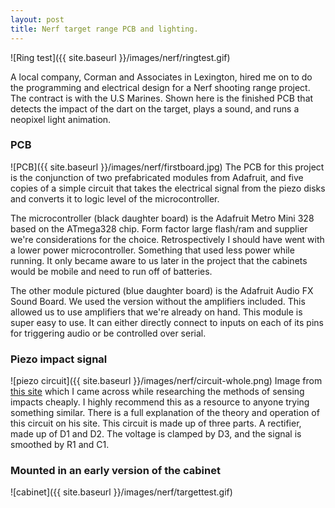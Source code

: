 ```yaml
---
layout: post
title: Nerf target range PCB and lighting.
---
```


![Ring test]({{ site.baseurl }}/images/nerf/ringtest.gif)

A local company, Corman and Associates in Lexington, hired me on to do the programming and electrical design for a Nerf shooting range project. The contract is with the U.S Marines. Shown here is the finished PCB that detects the impact of the dart on the target, plays a sound, and runs a neopixel light animation. 

### PCB

![PCB]({{ site.baseurl }}/images/nerf/firstboard.jpg)
The PCB for this project is the conjunction of two prefabricated modules from Adafruit, and five copies of a simple circuit that takes the electrical signal from the piezo disks and converts it to logic level of the microcontroller. 

The microcontroller (black daughter board) is the Adafruit Metro Mini 328 based on the ATmega328 chip. Form factor large flash/ram and supplier we're considerations for the choice. Retrospectively I should have went with a lower power microcontroller. Something that used less power while running. It only became aware to us later in the project that the cabinets would be mobile and need to run off of batteries. 

The other module pictured (blue daughter board) is the Adafruit Audio FX Sound Board. We used the version without the amplifiers included. This allowed us to use amplifiers that we're already on hand. This module is super easy to use. It can either directly connect to inputs on each of its pins for triggering audio or be controlled over serial. 

### Piezo impact signal

![piezo circuit]({{ site.baseurl }}/images/nerf/circuit-whole.png)
Image from [this site](https://defproc.co.uk/blog/sense-foam-dart/) which I came across while researching the methods of sensing impacts cheaply. I highly recommend this as a resource to anyone trying something similar. There is a full explanation of the theory and operation of this circuit on his site. This circuit is made up of three parts. A rectifier, made up of D1 and D2. The voltage is clamped by D3, and the signal is smoothed by R1 and C1.

### Mounted in an early version of the cabinet

![cabinet]({{ site.baseurl }}/images/nerf/targettest.gif)